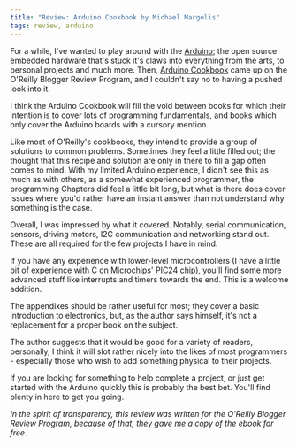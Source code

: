 ```yaml
---
title: "Review: Arduino Cookbook by Michael Margolis"
tags: review, arduino
---
```


For a while, I've wanted to play around with the [Arduino](http://arduino.cc/); the open source embedded hardware that's stuck it's claws into everything from the arts, to personal projects and much more. Then, [Arduino Cookbook](http://oreilly.com/catalog/9780596802486/) came up on the O'Reilly Blogger Review Program, and I couldn't say no to having a pushed look into it.

I think the Arduino Cookbook will fill the void between books for which their intention is to cover lots of programming fundamentals, and books which only cover the Arduino boards with a cursory mention.

Like most of O'Reilly's cookbooks, they intend to provide a group of solutions to common problems. Sometimes they feel a little filled out; the thought that this recipe and solution are only in there to fill a gap often comes to mind. With my limited Arduino experience, I didn't see this as much as with others, as a somewhat experienced programmer, the programming Chapters did feel a little bit long, but what is there does cover issues where you'd rather have an instant answer than not understand why something is the case.

Overall, I was impressed by what it covered. Notably, serial communication, sensors, driving motors, I2C communication and networking stand out. These are all required for the few projects I have in mind.

If you have any experience with lower-level microcontrollers (I have a little bit of experience with C on Microchips' PIC24 chip), you'll find some more advanced stuff like interrupts and timers towards the end. This is a welcome addition.

The appendixes should be rather useful for most; they cover a basic introduction to electronics, but, as the author says himself, it's not a replacement for a proper book on the subject.

The author suggests that it would be good for a variety of readers, personally, I think it will slot rather nicely into the likes of most programmers - especially those who wish to add something physical to their projects.

If you are looking for something to help complete a project, or just get started with the Arduino quickly this is probably the best bet. You'll find plenty in here to get you going.

_In the spirit of transparency, this review was written for the O'Reilly Blogger Review Program, because of that, they gave me a copy of the ebook for free._

